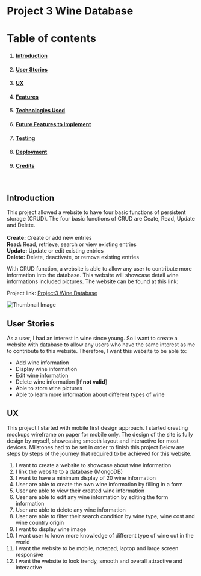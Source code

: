 # Project 3 Wine Database
# Table of contents
1. #### [Introduction](#introduction)
2. #### [User Stories](#userstories)
3. #### [UX](#UX)
4. #### [Features](#features)
5. #### [Technologies Used](#technology)
6. #### [Future Features to Implement](#implement)
7. #### [Testing](#testing)
8. #### [Deployment](#Deployment)
9. #### [Credits](#Credits)

<br>


## Introduction <a name="introduction"></a>
This project allowed a website to have four basic functions of persistent storage (CRUD). The four basic functions of CRUD are Ceate, Read, Update and Delete. <br> <br>
**Create:** Create or add new entries <br>
**Read:** Read, retrieve, search or view existing entries <br>
**Update:** Update or edit existing entries <br>
**Delete:** Delete, deactivate, or remove existing entries <br>

With CRUD function, a website is able to allow any user to contribute more information into the database. This website will showcase detail wine informations included pictures. The website can be found at this link:

Project link: [Project3 Wine Database](https://ysl-wine-database.herokuapp.com/)


![Thumbnail Image](https://github.com/YiShengLee/Project3-Wine-Database/raw/master/static/img/Website_layout.PNG)

## User Stories <a name="userstories"></a>
As a user, I had an interest in wine since young. So i want to create a website with database to allow any users who have the same interest as me to contribute to this website. Therefore, I want this website to be able to:
- Add wine information
- Display wine information
- Edit wine information
- Delete wine information [**If not valid**]
- Able to store wine pictures
- Able to learn more information about different types of wine

## UX <a name="UX"></a>
This project I started with mobile first design approach. I started creating mockups wireframe on paper for mobile only. The design of the site is fully design by myself, showcasing smooth layout and interactive for most devices. Milstones had to be set in order to finish this project Below are steps by steps of the journey that required to be achieved for this website.
1. I want to create a website to showcase about wine information
2. I link the website to a database (MongoDB)
3. I want to have a minimum display of 20 wine information
4. User are able to create the own wine information by filling in a form
5. User are able to view their created wine information
6. User are able to edit any wine information by editing the form information
7. User are able to delete any wine information
8. User are able to filter their search condition by wine type, wine cost and wine country origin
9. I want to display wine image
10. I want user to know more knowledge of different type of wine out in the world
11. I want the website to be mobile, notepad, laptop and large screen responsive
12. I want the website to look trendy, smooth and overall attractive and interactive
 




